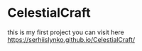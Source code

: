 # CelestialCraft

this is my first project
you can visit here https://serhiislynko.github.io/CelestialCraft/

